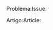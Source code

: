 <!---
Thank you for helping us to improve the Microsoft Graph documentation.

So that we can better assist you, please note the following:
- If you have a question, need help, or are experiencing an issue with your code, we encourage you to post your question or issue on **Stack Overflow**. Tag your question with [microsoftgraph](http://stackoverflow.com/questions/tagged/microsoftgraph) or [Office 365](http://stackoverflow.com/questions/tagged/microsoftgraph).
- If you have a feature suggestion, please post your idea on our [**User Voice**](https://officespdev.uservoice.com/) page, and vote for your suggestions there.
- If you have an issue with the documentation, please provide the information here, or feel free to submit a pull request with your suggested changes. We will review your contributions and update our documentation accordingly.
-->

<span data-ttu-id="234c4-101">Problema:</span><span class="sxs-lookup"><span data-stu-id="234c4-101">Issue:</span></span> 

<span data-ttu-id="234c4-102">Artigo:</span><span class="sxs-lookup"><span data-stu-id="234c4-102">Article:</span></span>
